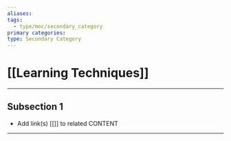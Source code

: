 ```yaml
---
aliases:
tags:
  - type/moc/secondary_category
primary categories:
type: Secondary Category
---
```

# [[Learning Techniques]]

***

## Subsection 1

* Add link(s) [[]] to related CONTENT

***
